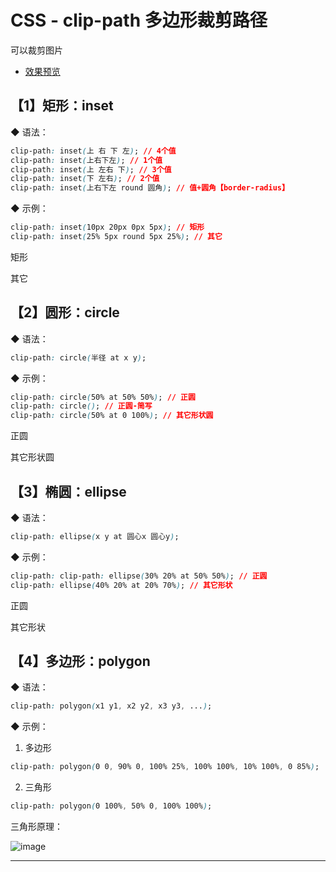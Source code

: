 # CSS - clip-path 多边形裁剪路径

可以裁剪图片

- [效果预览](https://firefly1984982452.github.io/my-web-page/clip-path.html)

## 【1】矩形：inset

◆ 语法：

```css
clip-path: inset(上 右 下 左); // 4个值
clip-path: inset(上右下左); // 1个值
clip-path: inset(上 左右 下); // 3个值
clip-path: inset(下 左右); // 2个值
clip-path: inset(上右下左 round 圆角); // 值+圆角【border-radius】
```

◆ 示例：

```css
clip-path: inset(10px 20px 0px 5px); // 矩形
clip-path: inset(25% 5px round 5px 25%); // 其它
```

<div class="example-box">
  <p>矩形</p>
  <div class="item bg-color-red" style="clip-path: inset(10px 20px 0px 5px);"></div> 
  <p>其它</p>
  <div class="item bg-color-red" style="clip-path: inset(25% 5px round 5px 25%);"></div>
</div>

## 【2】圆形：circle

◆ 语法：

```css
clip-path: circle(半径 at x y);
```

◆ 示例：

```css
clip-path: circle(50% at 50% 50%); // 正圆
clip-path: circle(); // 正圆-简写
clip-path: circle(50% at 0 100%); // 其它形状圆
```

<div class="example-box">
  <p>正圆</p>
  <div class="item bg-color-red" style="clip-path: circle();"></div> 
  <p>其它形状圆</p>
  <div class="item bg-color-red" style="clip-path: circle(50% at 0 100%);"></div>
</div>

## 【3】椭圆：ellipse

◆ 语法：

```css
clip-path: ellipse(x y at 圆心x 圆心y);
```

◆ 示例：

```css
clip-path: clip-path: ellipse(30% 20% at 50% 50%); // 正圆
clip-path: ellipse(40% 20% at 20% 70%); // 其它形状
```

<div class="example-box">
  <p>正圆</p>
  <div class="item bg-color-red" style="clip-path: clip-path: ellipse(30% 20% at 50% 50%);"></div> 
  <p>其它形状</p>
  <div class="item bg-color-red" style="clip-path: ellipse(40% 20% at 20% 70%);"></div>
</div>

## 【4】多边形：polygon

◆ 语法：

```css
clip-path: polygon(x1 y1, x2 y2, x3 y3, ...);
```

◆ 示例：

1. 多边形

```css
clip-path: polygon(0 0, 90% 0, 100% 25%, 100% 100%, 10% 100%, 0 85%);
```

<div class="example-box">
  <div class="item bg-color-red" style="clip-path: polygon(0 0, 90% 0, 100% 25%, 100% 100%, 10% 100%, 0 85%);"></div> 
</div>

2. 三角形

```css
clip-path: polygon(0 100%, 50% 0, 100% 100%);
```

<div class="example-box">
  <div class="item bg-color-red" style="clip-path: polygon(0 100%, 50% 0, 100% 100%);"></div> 
</div>

三角形原理：

![image](https://s1.ax1x.com/2022/03/17/q9yjbt.jpg)

---
